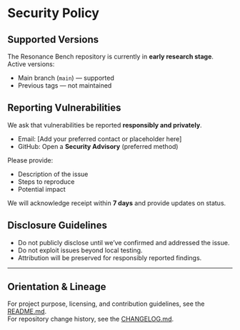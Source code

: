 # Security Policy

## Supported Versions
The Resonance Bench repository is currently in **early research stage**.  
Active versions:
- Main branch (`main`) — supported  
- Previous tags — not maintained

## Reporting Vulnerabilities
We ask that vulnerabilities be reported **responsibly and privately**.

- Email: [Add your preferred contact or placeholder here]  
- GitHub: Open a **Security Advisory** (preferred method)

Please provide:
- Description of the issue  
- Steps to reproduce  
- Potential impact  

We will acknowledge receipt within **7 days** and provide updates on status.

## Disclosure Guidelines
- Do not publicly disclose until we’ve confirmed and addressed the issue.  
- Do not exploit issues beyond local testing.  
- Attribution will be preserved for responsibly reported findings.  

---

## Orientation & Lineage
For project purpose, licensing, and contribution guidelines, see the [README.md](./README.md).  
For repository change history, see the [CHANGELOG.md](./CHANGELOG.md).
